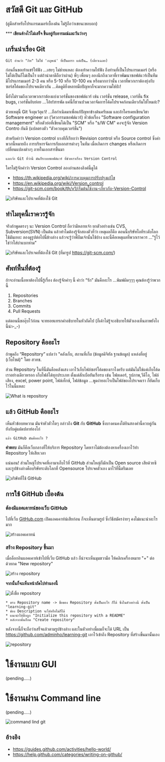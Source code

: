 # สวัสดี Git และ GitHub  
(คู่มือสำหรับโปรแกรมเมอร์เบื้องต้น ไม่รู้ถือว่าเชยนะขอบอก)

***  __เขียนค้างไว้ไม่เสร็จ ขึ้นอยู่กับอารมณ์และวันว่างๆ__

## เกริ่นนำเรื่อง Git

```
Git อ่านว่า "กิท" ไม่ใช่ 'กฤษณ์' ที่เป็นดารา แต่เป็น… (เดี่ยวเฉลย)
```

ก่อนอื่นขอเท้าแชร์ให้ฟัง …เฮยๆ ไม่ช่ายแหละ ต้องเท้าความให้ฟัง ถึงท่านที่เป็นโปรแกรมเมอร์ (หรือไม่ได้เป็นก็ไม่เป็นไร แต่ถ้าน่าตาดีถือว่าผ่าน) พี่ๆ เพื่อนๆ ลองนึกถึงเวลาที่เราพัฒนาซอฟต์แวร์เป็นทีม มีโปรแกรมเมอร์ 2-3 คน หรือ 5-10 หรือ 10-100 คน หรือมากกว่านั้น เวลาที่พวกเราต้องยุ่งกับซอร์สโค้ดของโปรเจคเดียวกัน …คิดดูดิยิ่งหลายมือปัญหาก็จะมากความใช่ป่ะ! 

นี้ยังไม่รวมถึงเวลาพวกเราต้องแบ่งเวอร์ชั่นของซอฟต์แวร์ เช่น เวอร์ชั่น release, เวอร์ชั่น fix bugs, เวอร์ชั่นยิบย่อย …โอ้ย!สารพัด แค่นี้ก็ชวนปวดเวลาจัดการโค้ดโปรเจคก้อนเดียวกันใช่ไหมล่ะ?

ด้วยเหตุนี้ Git จึงอุแว้อุแว้! …ถือกำเนิดมาเพื่อแก้ปัญหาข้างต้นครับผม และถ้าใครเคยเขียนวิชา Software engineer มา (วิศวกรรมซอฟต์แวร์) หัวข้อเรื่อง "Software configuration management" หรือตัวย่อที่เขียนได้เป็น "SCM" หรือ "s/W CM"  คงจะรู้จัก Version Contro กันดี (แปลตรงตัว “ตัวควบคุมเวอร์ชั่น”)

สำหรับคำว่า Version control บางทีก็เรียกว่า Revision control หรือ Source control ซึ่งคำพวกนี้หมายถึง การบริหารจัดการกับเอกสารต่างๆ ในทีม เมื่อเกิดการ changes หรือเกิดการเปลี่ยนแปลงต่างๆ ภายในเอกสารขึ้นมา

```
และเจ้า Git ที่ว่านี้ มันก็ระบบซอฟต์แวร์ ที่ช่วยเราเรื่อง Version Control
```

ใครไม่รู้จักคำว่า Version Control ลองอ่านสองลิงค์นี้ดูได้

* https://th.wikipedia.org/wiki/การควบคุมการปรับปรุงแก้ไข
* https://en.wikipedia.org/wiki/Version_control
* https://git-scm.com/book/th/v1/เริ่มต้นใช้งาน-เกี่ยวกับ-Version-Control

![บริษัทและโปรเจคที่ต้องใช้ Git](images/Version_Control.PNG)

## ทำไมยุคนี้เราควรรู้จัก

จริงถ้าพูดตรงๆ นะ Version Control ถือว่ามีหลายเจ้า ยกตัวอย่างเช่น CVS, Subversion(SVN) เป็นต้น แล้วทำไมต้องรู้จักสองตัวที่ว่า เหตุผลก็คือ ตอนนี้บริษัทไอทีระดับโลกใช้มันเยอะ ลองดูรูปต่อไปนี้ข้างล่าง แล้วจะรู้ว่าพี่บึมเจ้านั้นใช้บ้าง และนี้คือเหตุผลที่พวกเราควร …"รู้ไว้ใช่ว่าใส่บ่าแบกห่าม"

![บริษัทและโปรเจคที่ต้องใช้ Git](images/companies_Projects_Using_Git.PNG)
(ที่มารูป https://git-scm.com/)

## ศัพท์พื้นที่ต้องรู้

ถ้าจะอ่านเนื้อหาต้องไปนี้รู้เรื่อง ต้องรู้จักคำๆ นี้ คำว่า “รัก” มันคืออะไร …พิมพ์ผิดๆๆๆ คุณต้องรู้ว่าพวกนี้

1.	Repositories
2.	Branches 
3.	Commits 
4.	Pull Requests

แต่ตอนนี้ขออุ๊บไว้ก่อน จะทยอยแทรกคำอธิบายในหัวถัดไป (ก็เค้าไม่รู้จะอธิบายให้ตัวเองเห็นภาพยังไงนี้น่า-_-)

## Repository คืออะไร

ถ้าพูดถึง “Repository” แปลว่า "คลังเก็บ, สถานที่เก็บ (ข้อมูลดิจิทัล ฐานข้อมูล) แหล่งที่อยู่ (เว็บไซต์)" โดย สวทช.

ส่วน Repository ในที่นี้มันคือคลังแสง เอาไว้เก็บไฟล์ซอร์โค้ดของเราไงครับ แต่มันไม่ใช่แค่เก็บโค้ดเราอย่างเดียวหรอก เก็บไฟล์ได้ทุกประเภท ตั้งแต่สักเบือยันเรือรบ เช่น โฟลเดอร์, รูปภาพ,วีดีโอ, ไฟล์เสียง, excel, power point, ไฟล์เท็กซ์, ไฟล์ข้อมูล  …พูดง่ายอะไรเป็นไฟล์ของโปรเจคเรา ก็ยัดเก็บไว้ในนี้แหละ

![What is repository ](images/what_repository.png)

## แล้ว GitHub คืออะไร

เห็นหัวข้อบทความ มันจ่าหัวตัวโตๆ กล่าวถึง __Git__ กับ __GitHub__ ซึ่งบางคนคงได้ยินสองคำนี้ควบคู่กัน ยังกับคู่แฝดปลาท่องโก๋ 

```
แล้ว GitHub มันคืออะไร ?
```

**คำตอบ** มันก็คือเว็บกลางที่ให้บริการ Repository โดยเราไม่ต้องต้องหาเครื่องเอาไว้ทำ Repository ให้เสียเวลา 

แน่นอน! ส่วนใหญ่โปรเจคที่เอามาเก็บไว้ที่ GitHub ส่วนใหญ่ก็มักเป็น Open source  เสียด้วยซิ และรูปข้างล่างคือบริษัทระดับโลกที่ Opensource โปรเจคตัวเอง มาไว้ที่นี้ตรึมเลย

![บริษัทที่ใช้ GitHub](https://cdn1.tnwcdn.com/wp-content/blogs.dir/1/files/2016/09/Microsoft-tops-GitHubs-list-of-orgs-with-open-source-contributors.jpg)

## การใช้ GitHub เบื้องต้น

### ต้องมีแอคเคาทน์ของเว็บ GitHub

ไปที่เว็บ [GitHub.com]( https://github.com/) เปิดแอคเคาท์น์เสียก่อน ก็จะเห็นตามรูป ซึ่งวิธีสมัครง่ายๆ คงไม่แนะนำอะไรมาก

![สร้างแอคเคาทน์](images/create_account_edit.png)

### สร้าง Repository ขึ้นมา

เมื่อล็อกอินแอคเคาท์เข้าไปที่เว็บ GitHub แล้ว ก็น่าจะเห็นมุมขวามือ ให้คลิกเครื่องหมาย "+" ต่อด้วยกด "New repository"

![สร้าง repository](images/new_repository_edit.png)

__จากนั้นก็จะเห็นหน้าถัดไปทำนองนี้__

![ตั้งชื่อ repository](images/repository_name_edit.png)

```
* ตรง Repository name -> ชื่อของ Repository ตั้งเป็นอะไร ก็ได้ ซึ่งในตัวอย่างนี้ ตั้งเป็น "learning-git"
* ช่อง Description จะใส่หรือไม่ก็ได้
* แนะนำให้ติ๊กถูก "Initialize this repository with a README"
* หลังจากนั้นก็กด "Create repository"
```

หลังจากนี้ก็จะถือว่าเสร็จแล้วตามรูปข้างล่าง และในตัวอย่างนี้ผมก็จะได้ URL เป็น https://github.com/adminho/learning-git 
เอาไว้เข้าถึง Repository ที่สร้างขึ้นมานั้นเอง

![repository](images/your_repository_edit.png)

# ใช้งานแบบ GUI

(pending.....)

# ใช้งานผ่าน Command line

(pending.....)

![command lind git](https://coggle-downloads.s3.amazonaws.com/49e5776e17045b4615af8ab87e75f5ae305779093dd574ee2044e6035316dc75/How_to_be_a_good_frontend_programmer.png)

## อ้างอิง
* https://guides.github.com/activities/hello-world/
* https://help.github.com/categories/writing-on-github/



